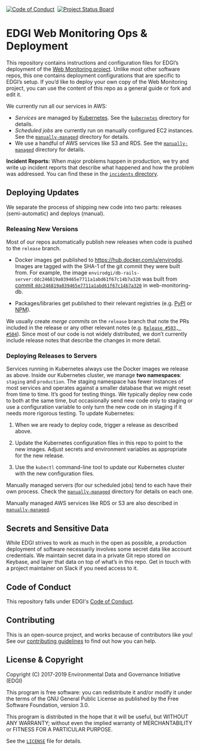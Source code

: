 [![Code of Conduct](https://img.shields.io/badge/%E2%9D%A4-code%20of%20conduct-blue.svg?style=flat)](https://github.com/edgi-govdata-archiving/overview/blob/master/CONDUCT.md) &nbsp;[![Project Status Board](https://img.shields.io/badge/✔-Project%20Status%20Board-green.svg?style=flat)](https://github.com/orgs/edgi-govdata-archiving/projects/4)

# EDGI Web Monitoring Ops & Deployment

This repository contains instructions and configuration files for EDGI’s deployment of the [Web Monitoring project](https://github.com/edgi-govdata-archiving/web-monitoring/). Unlike most other software repos, this one contains deployment configurations that are specific to EDGI’s setup. If you’d like to deploy your own copy of the Web Monitoring project, you can use the content of this repo as a general guide or fork and edit it.

We currently run all our services in AWS:

- *Services* are managed by [Kubernetes](https://kubernetes.io/). See the [`kubernetes`](./kubernetes) directory for details.
- *Scheduled jobs* are currently run on manually configured EC2 instances. See the [`manually-managed`](./manually-managed) directory for details.
- We use a handful of AWS services like S3 and RDS. See the [`manually-managed`](./manually-managed) directory for details.

**Incident Reports:** When major problems happen in production, we try and write up incident reports that describe what happened and how the problem was addressed. You can find these in the [`incidents` directory](./incidents).


## Deploying Updates

We separate the process of shipping new code into two parts: releases (semi-automatic) and deploys (manual).


### Releasing New Versions

Most of our repos automatically publish new releases when code is pushed to the `release` branch.

- Docker images get published to https://hub.docker.com/u/envirodgi. Images are tagged with the SHA-1 of the git commit they were built from. For example, the image `envirodgi/db-rails-server:ddc246819a039465e7711a1abd61f67c14b7a320` was built from [commit `ddc246819a039465e7711a1abd61f67c14b7a320`](https://github.com/edgi-govdata-archiving/web-monitoring-db/commit/ddc246819a039465e7711a1abd61f67c14b7a320) in web-monitoring-db.


- Packages/libraries get published to their relevant registries (e.g. [PyPI](https://pypi.org) or [NPM](https://npmjs.com)).

We usually create *merge commits* on the `release` branch that note the PRs included in the release or any other relevant notes (e.g. [`Release #503, #504`](https://github.com/edgi-govdata-archiving/web-monitoring-db/commit/67e4510d1f2a8c7f01542cc86a6361539ef77fa5)). Since most of our code is not widely distributed, we don’t currently include release notes that describe the changes in more detail.


### Deploying Releases to Servers

Services running in Kubernetes always use the Docker images we release as above. Inside our Kubernetes cluster, we manage **two namespaces**: `staging` and `production`. The staging namespace has fewer instances of most services and operates against a smaller database that we might reset from time to time. It’s good for testing things. We typically deploy new code to both at the same time, but occasionally send new code only to staging or use a configuration variable to only turn the new code on in staging if it needs more rigorous testing. To update Kubernetes:

1. When we are ready to deploy code, trigger a release as described above.

2. Update the Kubernetes configuration files in this repo to point to the new images. Adjust secrets and environment variables as appropriate for the new release.

3. Use the `kubectl` command-line tool to update our Kubernetes cluster with the new configuration files.

Manually managed servers (for our scheduled jobs) tend to each have their own process. Check the [`manually-managed`](./manually-managed) directory for details on each one.

Manually managed AWS services like RDS or S3 are also described in [`manually-managed`](./manually-managed).


## Secrets and Sensitive Data

While EDGI strives to work as much in the open as possible, a production deployment of software necessarily involves some secret data like account credentials. We maintain secret data in a private Git repo stored on Keybase, and layer that data on top of what’s in this repo. Get in touch with a project maintainer on Slack if you need access to it.


## Code of Conduct

This repository falls under EDGI's [Code of Conduct](https://github.com/edgi-govdata-archiving/overview/blob/master/CONDUCT.md).


## Contributing

This is an open-source project, and works because of contributors like you! See our [contributing guidelines](./CONTRIBUTING.md) to find out how you can help.


## License & Copyright

Copyright (C) 2017-2019 Environmental Data and Governance Initiative (EDGI)

This program is free software: you can redistribute it and/or modify it under the terms of the GNU General Public License as published by the Free Software Foundation, version 3.0.

This program is distributed in the hope that it will be useful, but WITHOUT ANY WARRANTY; without even the implied warranty of MERCHANTABILITY or FITNESS FOR A PARTICULAR PURPOSE.

See the [`LICENSE`](https://github.com/edgi-govdata-archiving/webpage-versions-processing/blob/master/LICENSE) file for details.
